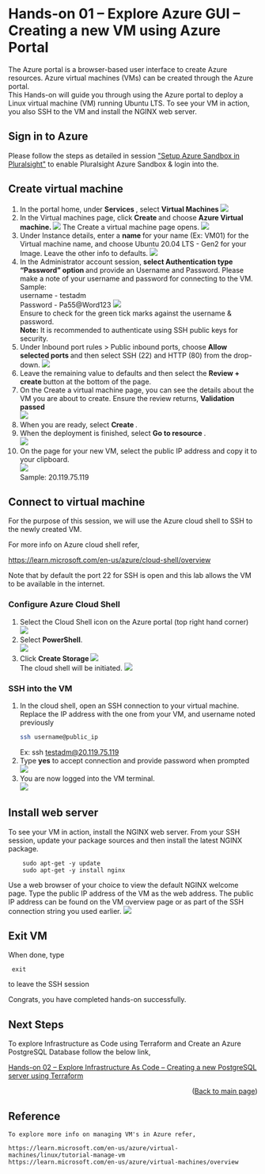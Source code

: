 # Hands-on 01 – Explore Azure GUI – Creating a new VM using Azure Portal 

The Azure portal is a browser-based user interface to create Azure resources. Azure virtual machines (VMs) can be created through the Azure portal. </br> 
This Hands-on will guide you through using the Azure portal to deploy a Linux virtual machine (VM) running Ubuntu LTS. To see your VM in action, you also SSH to the VM and install the NGINX web server.

## Sign in to Azure

Please follow the steps as detailed in session <a href="/Azure_Sandbox.md">"Setup Azure Sandbox in Pluralsight"</a> to enable Pluralsight Azure Sandbox & login into the. 

## Create virtual machine

1. In the portal home, under <b>Services </b>, select <b>Virtual Machines </b>
    <img src="images/az_vm01.png">
2. In the Virtual machines page, click <b>Create </b> and choose <b> Azure Virtual machine. </b>
     <img src="images/az_vm02.png">
    The Create a virtual machine page opens.
    <img src="images/az_vm03.png">
3. Under Instance details, enter a <b>name </b> for your name (Ex: VM01) for the Virtual machine name, and choose Ubuntu 20.04 LTS - Gen2 for your Image. Leave the other info to defaults. 
    <img src="images/az_vm04.png">
4. In the Administrator account session, <b> select Authentication type “Password” option </b> and provide an Username and Password.
    Please make a note of your username and password for connecting to the VM. </br>
    Sample: </br>
    username - testadm </br>
    Password - Pa55@Word123
    <img src="images/az_vm05.png">
    <br> Ensure to check for the green tick marks against the username & password. </br>
    <b>Note:</b> It is recommended to authenticate using SSH public keys for security. 
5. Under Inbound port rules > Public inbound ports, choose <b>Allow selected ports </b> and then select SSH (22) and HTTP (80) from the drop-down.
    <img src="images/vm_port.png">
6. Leave the remaining value to defaults and then select the <b> Review + create </b> button at the bottom of the page.
7. On the Create a virtual machine page, you can see the details about the VM you are about to create. Ensure the review returns, <b> Validation passed</b> </br>
    <img src="images/az_vm06.png">
8. When you are ready, select <b> Create </b>.
9. When the deployment is finished, select <b>Go to resource </b>.</br>
    <img src="images/az_vm071.png">
10. On the page for your new VM, select the public IP address and copy it to your clipboard.</br>
    <img src="images/az_vm081.png"> </br>
    Sample: 20.119.75.119

## Connect to virtual machine

For the purpose of this session, we will use the Azure cloud shell to SSH to the newly created VM. 

For more info on Azure cloud shell refer,

https://learn.microsoft.com/en-us/azure/cloud-shell/overview

Note that by default the port 22 for SSH is open and this lab allows the VM to be available in the internet. 

### Configure Azure Cloud Shell

1. Select the Cloud Shell icon on the Azure portal (top right hand corner) </br>
   <img src="images/az_cs01.png">
2. Select <b>PowerShell</b>. </br>
    <img src="images/az_cs02.png">
3. Click <b> Create Storage </b>
    <img src="images/az_cs03.png"> </br>
    The cloud shell will be initiated.
    <img src="images/az_cs04.png"> </br>
        

### SSH into the VM
1. In the cloud shell, open an SSH connection to your virtual machine. Replace the IP address with the one from your VM, and username noted previously </br>
    ```sh
    ssh username@public_ip
    ```
    Ex: ssh testadm@20.119.75.119
2. Type <b>yes</b> to accept connection and provide password when prompted </br>
    <img src="images/az_csvm01_01.png">
3. You are now logged into the VM terminal. </br>
     <img src="images/az_csvm02.png">

## Install web server

To see your VM in action, install the NGINX web server. From your SSH session, update your package sources and then install the latest NGINX package. </br>
```console
    sudo apt-get -y update 
    sudo apt-get -y install nginx
```
Use a web browser of your choice to view the default NGINX welcome page. Type the public IP address of the VM as the web address. The public IP address can be found on the VM overview page or as part of the SSH connection string you used earlier.
    <img src="images/nginx01.png">


## Exit VM 
When done, type
   ```console
    exit
```
to leave the SSH session

Congrats, you have completed hands-on successfully.

## Next Steps

To explore Infrastructure as Code using Terraform and Create an Azure PostgreSQL Database follow the below link,

<a href="/02_Postgre_tf.md">Hands-on 02 – Explore Infrastructure As Code – Creating a new PostgreSQL server using Terraform</a>

<p align="right">(<a href="/README.md">Back to main page</a>)</p>

## Reference
    To explore more info on managing VM's in Azure refer,

    https://learn.microsoft.com/en-us/azure/virtual-machines/linux/tutorial-manage-vm
    https://learn.microsoft.com/en-us/azure/virtual-machines/overview
    
